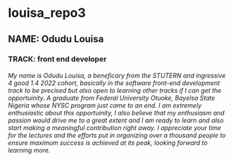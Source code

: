 # louisa_repo3
## NAME: Odudu Louisa
### TRACK: front end developer


###### My name is Odudu Louisa, a beneficary from the STUTERN and ingressive 4 good 1.4 2022 cohort, basically in the software front-end development track to be precised but also open to learning other tracks if I can get the opportuinity. A graduate from Federal University Otuoke, Bayelsa State Nigeria whose NYSC program just came to an end. I am extremely enthusiastic about this opportuinity, I also believe that my enthusiasm and passion would drive me to a great extent and I am ready to learn and also start making a meaningful contribution right away. I appreciate your time for the lectures and the efforts put in organizing over a thousand people to ensure maximum success is achieved at its peak, looking forward to learning more.
